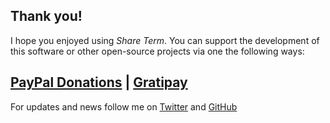 <h2 class="text-center">Thank you!</h2>

I hope you enjoyed using *Share Term*. You can support the development of this software or other open-source projects via one the following ways:

## [PayPal Donations](https://www.paypal.com/cgi-bin/webscr?cmd=_s-xclick&hosted_button_id=FHC8NQC3YK924) | [<i class="fa fa-gratipay"></i> Gratipay](https://gratipay.com/IonicaBizau/)

For updates and news follow me on [<i class="fa fa-twitter"></i>
 Twitter](https://twitter.com/IonicaBizau) and [<i class="fa fa-github"></i>
 GitHub](https://github.com/IonicaBizau)

